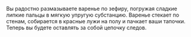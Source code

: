 Вы радостно размазываете варенье по зефиру, погружая сладкие липкие пальцы в мягкую упругую субстанцию.
Варенье стекает по стенам, собирается в красные лужи на полу и пачкает ваши тапочки. Теперь вы 
будете оставлять за собой цепочку следов.